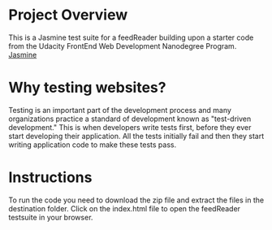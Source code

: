 # Project Overview

This is a Jasmine test suite for a feedReader building upon a starter code from the Udacity FrontEnd Web Development Nanodegree Program.
[Jasmine](http://jasmine.github.io/)

# Why testing websites?

Testing is an important part of the development process and many organizations practice a standard of development known as "test-driven development." This is when developers write tests first, before they ever start developing their application. All the tests initially fail and then they start writing application code to make these tests pass.

# Instructions

To run the code you need to download the zip file and extract the files in the destination folder. Click on the index.html file to open the feedReader testsuite in your browser.
